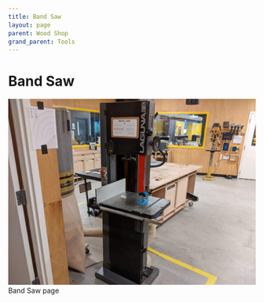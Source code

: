 ```yaml
---
title: Band Saw
layout: page
parent: Wood Shop
grand_parent: Tools
---
```


# Band Saw

![Band Saw](/assets/images/tools/band_saw.jpeg)
Band Saw page